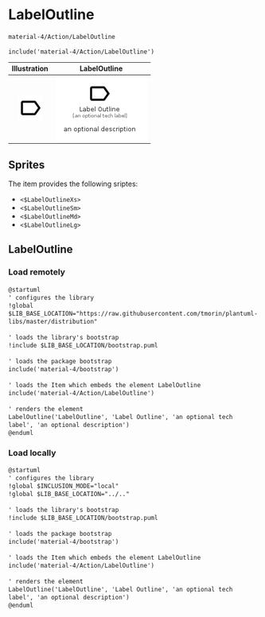 # LabelOutline


```text
material-4/Action/LabelOutline
```

```text
include('material-4/Action/LabelOutline')
```



| Illustration | LabelOutline |
| :---: | :---: |
| ![illustration for Illustration](../../material-4/Action/LabelOutline.png) | ![illustration for LabelOutline](../../material-4/Action/LabelOutline.Local.png) |



## Sprites
The item provides the following sriptes:

- `<$LabelOutlineXs>`
- `<$LabelOutlineSm>`
- `<$LabelOutlineMd>`
- `<$LabelOutlineLg>`





## LabelOutline

### Load remotely
```plantuml
@startuml
' configures the library
!global $LIB_BASE_LOCATION="https://raw.githubusercontent.com/tmorin/plantuml-libs/master/distribution"

' loads the library's bootstrap
!include $LIB_BASE_LOCATION/bootstrap.puml

' loads the package bootstrap
include('material-4/bootstrap')

' loads the Item which embeds the element LabelOutline
include('material-4/Action/LabelOutline')

' renders the element
LabelOutline('LabelOutline', 'Label Outline', 'an optional tech label', 'an optional description')
@enduml
```

### Load locally
```plantuml
@startuml
' configures the library
!global $INCLUSION_MODE="local"
!global $LIB_BASE_LOCATION="../.."

' loads the library's bootstrap
!include $LIB_BASE_LOCATION/bootstrap.puml

' loads the package bootstrap
include('material-4/bootstrap')

' loads the Item which embeds the element LabelOutline
include('material-4/Action/LabelOutline')

' renders the element
LabelOutline('LabelOutline', 'Label Outline', 'an optional tech label', 'an optional description')
@enduml
```


